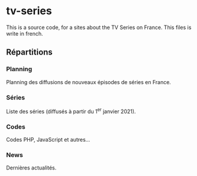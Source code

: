 # tv-series
This is a source code, for a sites about the TV Series on France. This files is write in french.

## Répartitions
### Planning
Planning des diffusions de nouveaux épisodes de séries en France.

### Séries
Liste des séries (diffusés à partir du 1<sup>er</sup> janvier 2021).

### Codes
Codes PHP, JavaScript et autres...

### News
Dernières actualités.